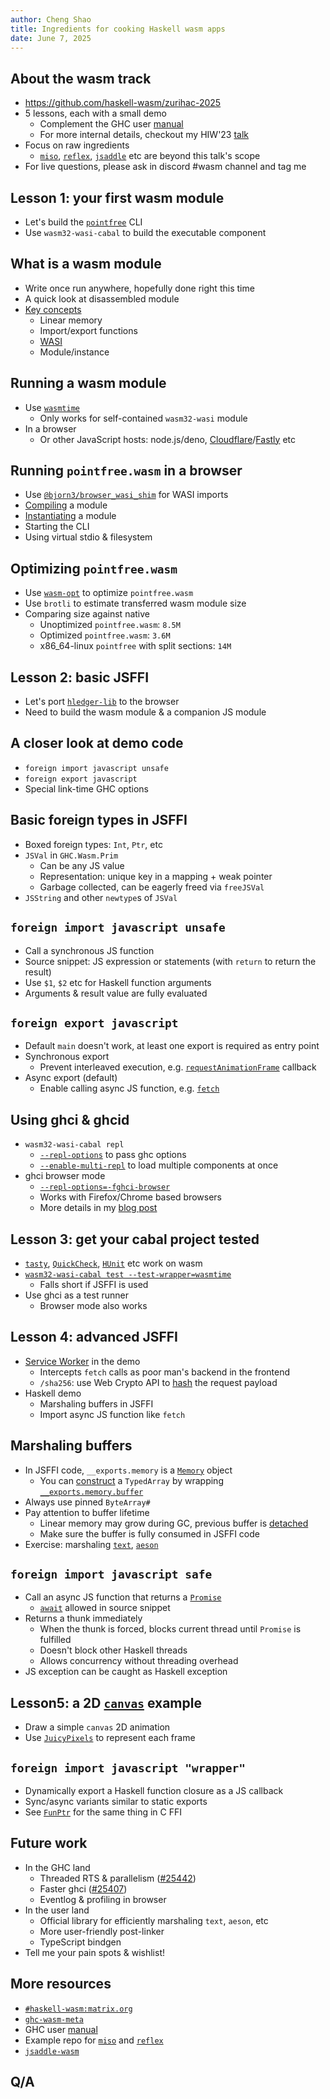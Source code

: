 ```yaml
---
author: Cheng Shao
title: Ingredients for cooking Haskell wasm apps
date: June 7, 2025
---
```


## About the wasm track

- <https://github.com/haskell-wasm/zurihac-2025>
- 5 lessons, each with a small demo
  - Complement the GHC user [manual](https://ghc.gitlab.haskell.org/ghc/doc/users_guide/wasm.html)
  - For more internal details, checkout my HIW'23 [talk](https://www.youtube.com/watch?v=ujkmV1DJKv4)
- Focus on raw ingredients
  - [`miso`](https://haskell-miso.org), [`reflex`](https://reflex-frp.org), [`jsaddle`](https://hackage.haskell.org/package/jsaddle) etc are beyond this talk's scope
- For live questions, please ask in discord #wasm channel and tag me

## Lesson 1: your first wasm module

- Let's build the [`pointfree`](https://hackage.haskell.org/package/pointfree) CLI
- Use `wasm32-wasi-cabal` to build the executable component

## What is a wasm module

- Write once run anywhere, hopefully done right this time
- A quick look at disassembled module
- [Key concepts](https://webassembly.github.io/spec/core/intro/overview.html#concepts)
  - Linear memory
  - Import/export functions
  - [WASI](https://wasi.dev)
  - Module/instance

## Running a wasm module

- Use [`wasmtime`](https://wasmtime.dev)
  - Only works for self-contained `wasm32-wasi` module
- In a browser
  - Or other JavaScript hosts: node.js/deno, [Cloudflare](https://developers.cloudflare.com/workers/runtime-apis/webassembly)/[Fastly](https://docs.fastly.com/products/compute) etc

## Running `pointfree.wasm` in a browser

- Use [`@bjorn3/browser_wasi_shim`](https://www.jsdelivr.com/package/npm/@bjorn3/browser_wasi_shim) for WASI imports
- [Compiling](https://developer.mozilla.org/en-US/docs/WebAssembly/Reference/JavaScript_interface/compileStreaming_static) a module
- [Instantiating](https://developer.mozilla.org/en-US/docs/WebAssembly/Reference/JavaScript_interface/instantiate_static) a module
- Starting the CLI
- Using virtual stdio & filesystem

## Optimizing `pointfree.wasm`

- Use [`wasm-opt`](https://github.com/WebAssembly/binaryen) to optimize `pointfree.wasm`
- Use `brotli` to estimate transferred wasm module size
- Comparing size against native
  - Unoptimized `pointfree.wasm`: `8.5M`
  - Optimized `pointfree.wasm`: `3.6M`
  - x86_64-linux `pointfree` with split sections: `14M`

## Lesson 2: basic JSFFI

- Let's port [`hledger-lib`](https://hackage.haskell.org/package/hledger-lib) to the browser
- Need to build the wasm module & a companion JS module

## A closer look at demo code

- `foreign import javascript unsafe`
- `foreign export javascript`
- Special link-time GHC options

## Basic foreign types in JSFFI

- Boxed foreign types: `Int`, `Ptr`, etc
- `JSVal` in `GHC.Wasm.Prim`
  - Can be any JS value
  - Representation: unique key in a mapping + weak pointer
  - Garbage collected, can be eagerly freed via `freeJSVal`
- `JSString` and other `newtype`s of `JSVal`

## `foreign import javascript unsafe`

- Call a synchronous JS function
- Source snippet: JS expression or statements (with `return` to return the result)
- Use `$1`, `$2` etc for Haskell function arguments
- Arguments & result value are fully evaluated

## `foreign export javascript`

- Default `main` doesn't work, at least one export is required as entry point
- Synchronous export
  - Prevent interleaved execution, e.g. [`requestAnimationFrame`](https://developer.mozilla.org/en-US/docs/Web/API/Window/requestAnimationFrame) callback
- Async export (default)
  - Enable calling async JS function, e.g. [`fetch`](https://developer.mozilla.org/en-US/docs/Web/API/Window/fetch)

## Using ghci & ghcid

- `wasm32-wasi-cabal repl`
  - [`--repl-options`](https://cabal.readthedocs.io/en/latest/cabal-commands.html#cmdoption-repl-options) to pass ghc options
  - [`--enable-multi-repl`](https://cabal.readthedocs.io/en/latest/cabal-commands.html#cmdoption-enable-multi-repl) to load multiple components at once
- ghci browser mode
  - [`--repl-options=-fghci-browser`](https://ghc.gitlab.haskell.org/ghc/doc/users_guide/wasm.html#ghc-flag-fghci-browser)
  - Works with Firefox/Chrome based browsers
  - More details in my [blog post](https://www.tweag.io/blog/2025-04-17-wasm-ghci-browser)

## Lesson 3: get your cabal project tested

- [`tasty`](https://hackage.haskell.org/package/tasty), [`QuickCheck`](https://hackage.haskell.org/package/tasty-quickcheck), [`HUnit`](https://hackage.haskell.org/package/tasty-hunit) etc work on wasm
- [`wasm32-wasi-cabal test --test-wrapper=wasmtime`](https://cabal.readthedocs.io/en/latest/setup-commands.html#cmdoption-runhaskell-Setup.hs-test-test-wrapper)
  - Falls short if JSFFI is used
- Use ghci as a test runner
  - Browser mode also works

## Lesson 4: advanced JSFFI

- [Service Worker](https://developer.mozilla.org/en-US/docs/Web/API/Service_Worker_API) in the demo
  - Intercepts `fetch` calls as poor man's backend in the frontend
  - `/sha256`: use Web Crypto API to [hash](https://developer.mozilla.org/en-US/docs/Web/API/SubtleCrypto/digest) the request payload
- Haskell demo
  - Marshaling buffers in JSFFI
  - Import async JS function like `fetch`

## Marshaling buffers

- In JSFFI code, `__exports.memory` is a [`Memory`](https://developer.mozilla.org/en-US/docs/WebAssembly/Reference/JavaScript_interface/Memory) object
  - You can [construct](https://developer.mozilla.org/en-US/docs/Web/JavaScript/Reference/Global_Objects/TypedArray#buffer) a `TypedArray` by wrapping [`__exports.memory.buffer`](https://developer.mozilla.org/en-US/docs/WebAssembly/Reference/JavaScript_interface/Memory/buffer)
- Always use pinned `ByteArray#`
- Pay attention to buffer lifetime
  - Linear memory may grow during GC, previous buffer is [detached](https://developer.mozilla.org/en-US/docs/WebAssembly/Reference/JavaScript_interface/Memory/grow#detachment_upon_growing)
  - Make sure the buffer is fully consumed in JSFFI code
- Exercise: marshaling [`text`](https://hackage.haskell.org/package/aeson), [`aeson`](https://hackage.haskell.org/package/aeson)

## `foreign import javascript safe`

- Call an async JS function that returns a [`Promise`](https://developer.mozilla.org/en-US/docs/Web/JavaScript/Reference/Global_Objects/Promise)
  - [`await`](https://developer.mozilla.org/en-US/docs/Web/JavaScript/Reference/Operators/await) allowed in source snippet
- Returns a thunk immediately
  - When the thunk is forced, blocks current thread until `Promise` is fulfilled
  - Doesn't block other Haskell threads
  - Allows concurrency without threading overhead
- JS exception can be caught as Haskell exception

## Lesson5: a 2D [`canvas`](https://developer.mozilla.org/en-US/docs/Web/API/CanvasRenderingContext2D) example

- Draw a simple `canvas` 2D animation
- Use [`JuicyPixels`](https://hackage.haskell.org/package/JuicyPixels) to represent each frame

## `foreign import javascript "wrapper"`

- Dynamically export a Haskell function closure as a JS callback
- Sync/async variants similar to static exports
- See [`FunPtr`](https://hackage.haskell.org/package/base/docs/Foreign-Ptr.html#t:FunPtr) for the same thing in C FFI

## Future work

- In the GHC land
  - Threaded RTS & parallelism ([#25442](https://gitlab.haskell.org/ghc/ghc/-/issues/25442))
  - Faster ghci ([#25407](https://gitlab.haskell.org/ghc/ghc/-/issues/25407))
  - Eventlog & profiling in browser
- In the user land
  - Official library for efficiently marshaling `text`, `aeson`, etc
  - More user-friendly post-linker
  - TypeScript bindgen
- Tell me your pain spots & wishlist!

## More resources

- [`#haskell-wasm:matrix.org`](https://matrix.to/#/#haskell-wasm:matrix.org)
- [`ghc-wasm-meta`](https://gitlab.haskell.org/haskell-wasm/ghc-wasm-meta)
- GHC user [manual](https://ghc.gitlab.haskell.org/ghc/doc/users_guide/wasm.html)
- Example repo for [`miso`](https://github.com/tweag/ghc-wasm-miso-examples) and [`reflex`](https://github.com/tweag/ghc-wasm-reflex-examples)
- [`jsaddle-wasm`](https://hackage.haskell.org/package/jsaddle-wasm)

## Q/A
